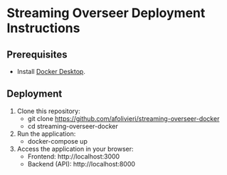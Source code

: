 # Streaming Overseer Deployment Instructions

## Prerequisites
- Install [Docker Desktop](https://www.docker.com/products/docker-desktop).

## Deployment
1. Clone this repository:
    - git clone https://github.com/afolivieri/streaming-overseer-docker
    - cd streaming-overseer-docker
2. Run the application:
    - docker-compose up
3. Access the application in your browser:
    - Frontend: http://localhost:3000
    - Backend (API): http://localhost:8000